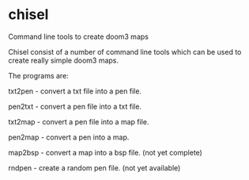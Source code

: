 # chisel
Command line tools to create doom3 maps

Chisel consist of a number of command line tools which
can be used to create really simple doom3 maps.

The programs are:

txt2pen   - convert a txt file into a pen file.

pen2txt   - convert a pen file into a txt file.

txt2map   - convert a pen file into a map file.

pen2map   - convert a pen into a map.

map2bsp   - convert a map into a bsp file.
            (not yet complete)

rndpen    - create a random pen file.
            (not yet available)